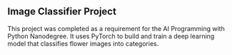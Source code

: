 
## Image Classifier Project
This project was completed as a requirement for the AI Programming with Python Nanodegree. It uses PyTorch to build and train a deep learning model that classifies flower images into categories.

